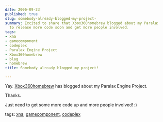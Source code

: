 ```yaml
---
date: 2006-09-23
published: true
slug: somebody-already-blogged-my-project-
summary: Excited to share that Xbox360homebrew blogged about my Paralax Engine Project!  Hoping
  to release more code soon and get more people involved.
tags:
- xna
- gamecomponent
- codeplex
- Paralax Engine Project
- Xbox360homebrew
- blog
- homebrew
title: Somebody already blogged my project!

---
```

<p>Yay. <a href="http://xbox360homebrew.com/blogs/homebrew360/archive/2006/09/23/273.aspx#comments">Xbox360homebrew</a> has blogged about my Paralax Engine Project.</p> <p>Thanks.</p> <p>Just need to get some more code up and more people involved! :)</p> <p>tags: <a href="http://www.kinlan.co.uk/tag/xna" rel="tag">xna</a>, <a href="http://www.kinlan.co.uk/tag/gamecomponent" rel="tag">gamecomponent</a>, <a href="http://www.kinlan.co.uk/tag/codeplex" rel="tag">codeplex</a></p>

